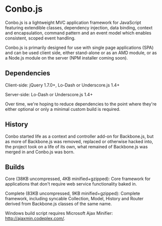 Conbo.js
========

Conbo.js is a lightweight MVC application framework for JavaScript featuring extendible classes, dependency injection, data binding, context and encapsulation, command pattern and an event model which enables consistent, scoped event handling.

Conbo.js is primarily designed for use with single page applications (SPA) and can be used client side, either stand-alone or as an AMD module, or as a Node.js module on the server (NPM installer coming soon).

Dependencies
------------

Client-side: jQuery 1.7.0+, Lo-Dash or Underscore.js 1.4+

Server-side: Lo-Dash or Underscore.js 1.4+

Over time, we're hoping to reduce dependencies to the point where they're either optional or only a minimal custom build is required.

History
-------

Conbo started life as a context and controller add-on for Backbone.js, but as more of Backbone.js was removed, replaced or otherwise hacked into, the project took on a life of its own, what remained of Backbone.js was merged in and Conbo.js was born. 

Builds
------

Core (38KB uncompressed, 4KB minified+gzipped): Core framework for applications that don't require web service functionality baked in.

Complete (83KB uncompressed, 9KB minified+gzipped): Complete framework, including syncable Collection, Model, History and Router derived from Backbone.js classes of the same name.

Windows build script requires Microsoft Ajax Minifier: http://ajaxmin.codeplex.com/.
